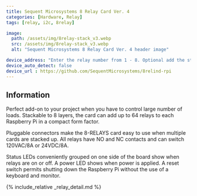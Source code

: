 ```yaml
---
title: Sequent Microsystems 8 Relay Card Ver. 4
categories: [Hardware, Relay]
tags: [relay, i2c, 8relay]

image:
  path: /assets/img/8relay-stack_v3.webp
  src: /assets/img/8relay-stack_v3.webp
  alt: "Sequent Microsystems 8 Relay Card Ver. 4 header image"

device_address: "Enter the relay number from 1 - 8. Optional add the stack level number. Default 0."
device_auto_detect: false
device_url : https://github.com/SequentMicrosystems/8relind-rpi
---
```


## Information

Perfect add-on to your project when you have to control large number of loads. Stackable to 8 layers, the card can add up to 64 relays to each Raspberry Pi in a compact form factor.

Pluggable connectors make the 8-RELAYS card easy to use when multiple cards are stacked up. All relays have NO and NC contacts and can switch 120VAC/8A or 24VDC/8A.

Status LEDs conveniently grouped on one side of the board show when relays are on or off. A power LED shows when power is applied. A reset switch permits shutting down the Raspberry Pi without the use of a keyboard and monitor.

{% include_relative _relay_detail.md %}

